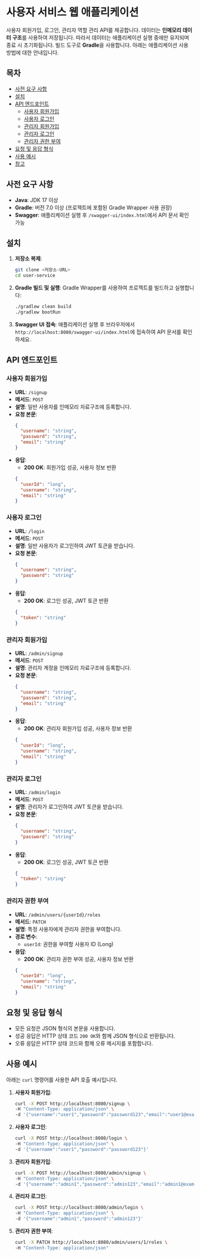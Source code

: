 # 사용자 서비스 웹 애플리케이션

사용자 회원가입, 로그인, 관리자 역할 관리 API를 제공합니다. 데이터는 **인메모리 데이터 구조**를 사용하여 저장됩니다. 따라서 데이터는 애플리케이션 실행 중에만 유지되며 종료 시 초기화됩니다. 빌드 도구로 **Gradle**을 사용합니다. 아래는 애플리케이션 사용 방법에 대한 안내입니다.

## 목차
- [사전 요구 사항](#사전-요구-사항)
- [설치](#설치)
- [API 엔드포인트](#api-엔드포인트)
  - [사용자 회원가입](#사용자-회원가입)
  - [사용자 로그인](#사용자-로그인)
  - [관리자 회원가입](#관리자-회원가입)
  - [관리자 로그인](#관리자-로그인)
  - [관리자 권한 부여](#관리자-권한-부여)
- [요청 및 응답 형식](#요청-및-응답-형식)
- [사용 예시](#사용-예시)
- [참고](#참고)

## 사전 요구 사항
- **Java**: JDK 17 이상
- **Gradle**: 버전 7.0 이상 (프로젝트에 포함된 Gradle Wrapper 사용 권장)
- **Swagger**: 애플리케이션 실행 후 `/swagger-ui/index.html`에서 API 문서 확인 가능

## 설치
1. **저장소 복제**:
   ```bash
   git clone <저장소-URL>
   cd user-service
   ```

2. **Gradle 빌드 및 실행**:
   Gradle Wrapper를 사용하여 프로젝트를 빌드하고 실행합니다:
   ```bash
   ./gradlew clean build
   ./gradlew bootRun
   ```

3. **Swagger UI 접속**:
   애플리케이션 실행 후 브라우저에서 `http://localhost:8080/swagger-ui/index.html`에 접속하여 API 문서를 확인하세요.

## API 엔드포인트

### 사용자 회원가입
- **URL**: `/signup`
- **메서드**: `POST`
- **설명**: 일반 사용자를 인메모리 자료구조에 등록합니다.
- **요청 본문**:
  ```json
  {
    "username": "string",
    "password": "string",
    "email": "string"
  }
  ```
- **응답**:
  - **200 OK**: 회원가입 성공, 사용자 정보 반환
  ```json
  {
    "userId": "long",
    "username": "string",
    "email": "string"
  }
  ```

### 사용자 로그인
- **URL**: `/login`
- **메서드**: `POST`
- **설명**: 일반 사용자가 로그인하여 JWT 토큰을 받습니다.
- **요청 본문**:
  ```json
  {
    "username": "string",
    "password": "string"
  }
  ```
- **응답**:
  - **200 OK**: 로그인 성공, JWT 토큰 반환
  ```json
  {
    "token": "string"
  }
  ```

### 관리자 회원가입
- **URL**: `/admin/signup`
- **메서드**: `POST`
- **설명**: 관리자 계정을 인메모리 자료구조에 등록합니다.
- **요청 본문**:
  ```json
  {
    "username": "string",
    "password": "string",
    "email": "string"
  }
  ```
- **응답**:
  - **200 OK**: 관리자 회원가입 성공, 사용자 정보 반환
  ```json
  {
    "userId": "long",
    "username": "string",
    "email": "string"
  }
  ```

### 관리자 로그인
- **URL**: `/admin/login`
- **메서드**: `POST`
- **설명**: 관리자가 로그인하여 JWT 토큰을 받습니다.
- **요청 본문**:
  ```json
  {
    "username": "string",
    "password": "string"
  }
  ```
- **응답**:
  - **200 OK**: 로그인 성공, JWT 토큰 반환
  ```json
  {
    "token": "string"
  }
  ```

### 관리자 권한 부여
- **URL**: `/admin/users/{userId}/roles`
- **메서드**: `PATCH`
- **설명**: 특정 사용자에게 관리자 권한을 부여합니다.
- **경로 변수**:
  - `userId`: 권한을 부여할 사용자 ID (Long)
- **응답**:
  - **200 OK**: 관리자 권한 부여 성공, 사용자 정보 반환
  ```json
  {
    "userId": "long",
    "username": "string",
    "email": "string"
  }
  ```

## 요청 및 응답 형식
- 모든 요청은 JSON 형식의 본문을 사용합니다.
- 성공 응답은 HTTP 상태 코드 `200 OK`와 함께 JSON 형식으로 반환됩니다.
- 오류 응답은 HTTP 상태 코드와 함께 오류 메시지를 포함합니다.

## 사용 예시
아래는 `curl` 명령어를 사용한 API 호출 예시입니다.

1. **사용자 회원가입**:
   ```bash
   curl -X POST http://localhost:8080/signup \
   -H "Content-Type: application/json" \
   -d '{"username":"user1","password":"password123","email":"user1@example.com"}'
   ```

2. **사용자 로그인**:
   ```bash
   curl -X POST http://localhost:8080/login \
   -H "Content-Type: application/json" \
   -d '{"username":"user1","password":"password123"}'
   ```

3. **관리자 회원가입**:
   ```bash
   curl -X POST http://localhost:8080/admin/signup \
   -H "Content-Type: application/json" \
   -d '{"username":"admin1","password":"admin123","email":"admin1@example.com"}'
   ```

4. **관리자 로그인**:
   ```bash
   curl -X POST http://localhost:8080/admin/login \
   -H "Content-Type: application/json" \
   -d '{"username":"admin1","password":"admin123"}'
   ```

5. **관리자 권한 부여**:
   ```bash
   curl -X PATCH http://localhost:8080/admin/users/1/roles \
   -H "Content-Type: application/json"
   ```

